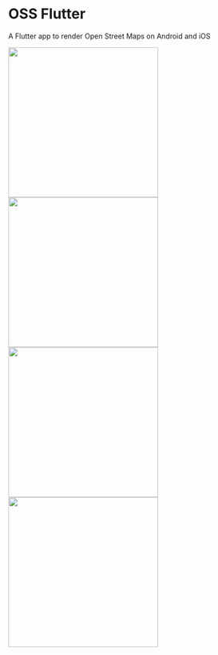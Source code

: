 # OSS Flutter

A Flutter app to render Open Street Maps on Android and iOS

<img src="https://user-images.githubusercontent.com/50745306/175788953-8d8a877c-3b72-4e89-91f0-b0e94d621730.png" width="300">
<img src="https://user-images.githubusercontent.com/50745306/175788964-4e2d38c6-90e0-400c-85f6-e16488e55de7.png" width="300">
<img src="https://user-images.githubusercontent.com/50745306/175788970-088ad4ed-e1ba-4957-bff3-ef4893a362d2.png" width="300">
<img src="https://user-images.githubusercontent.com/50745306/175788993-4321e315-6ef2-4b9f-a662-59a7cf77010a.png" width="300">

